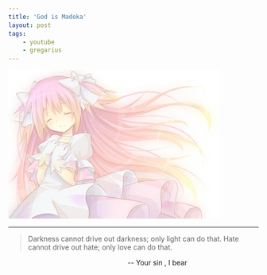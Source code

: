 ```yaml
---
title: 'God is Madoka'
layout: post
tags:
    - youtube
    - gregarius
---
```


![Madoka](/media/files/2014/08/25/Madoka.jpg)

---

> Darkness cannot drive out darkness; only light can do that. Hate cannot drive out hate; only love can do that.
	
		
&nbsp;&nbsp;&nbsp;&nbsp;&nbsp;&nbsp;&nbsp;&nbsp;&nbsp;&nbsp;&nbsp;&nbsp;&nbsp;&nbsp;&nbsp;&nbsp;&nbsp;&nbsp;&nbsp;&nbsp;&nbsp;&nbsp;&nbsp;&nbsp;&nbsp;&nbsp;&nbsp;&nbsp;&nbsp;&nbsp;&nbsp;&nbsp;&nbsp;&nbsp;&nbsp;&nbsp;&nbsp;&nbsp;&nbsp;&nbsp;&nbsp;&nbsp;&nbsp;&nbsp;&nbsp;&nbsp;&nbsp;&nbsp;&nbsp;&nbsp;&nbsp;&nbsp;&nbsp;&nbsp;&nbsp;&nbsp;&nbsp;&nbsp;&nbsp;&nbsp;&nbsp;--   Your sin , I bear